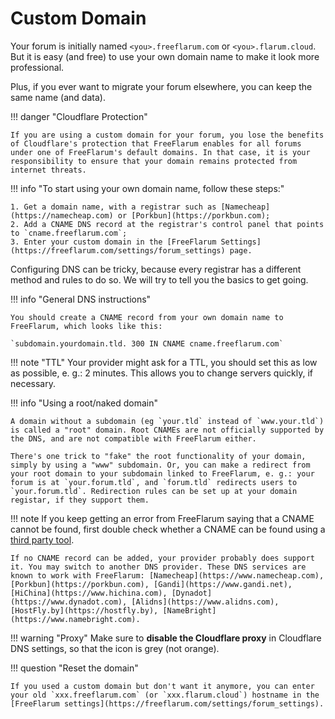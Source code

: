 # Custom Domain

Your forum is initially named `<you>.freeflarum.com` or `<you>.flarum.cloud`. But it is easy (and free) to use your own domain name to make it look more professional.

Plus, if you ever want to migrate your forum elsewhere, you can keep the same name (and data).

!!! danger "Cloudflare Protection"

    If you are using a custom domain for your forum, you lose the benefits of Cloudflare's protection that FreeFlarum enables for all forums under one of FreeFlarum's default domains. In that case, it is your responsibility to ensure that your domain remains protected from internet threats.

!!! info "To start using your own domain name, follow these steps:"

    1. Get a domain name, with a registrar such as [Namecheap](https://namecheap.com) or [Porkbun](https://porkbun.com);
    2. Add a CNAME DNS record at the registrar's control panel that points to `cname.freeflarum.com`;
    3. Enter your custom domain in the [FreeFlarum Settings](https://freeflarum.com/settings/forum_settings) page.

Configuring DNS can be tricky, because every registrar has a different method and rules to do so. We will try to tell you the basics to get going.

!!! info "General DNS instructions"

    You should create a CNAME record from your own domain name to FreeFlarum, which looks like this:

    `subdomain.yourdomain.tld. 300 IN CNAME cname.freeflarum.com`

!!! note "TTL"
    Your provider might ask for a TTL, you should set this as low as possible, e. g.: 2 minutes. This allows you to change servers quickly, if necessary.

!!! info "Using a root/naked domain"

    A domain without a subdomain (eg `your.tld` instead of `www.your.tld`) is called a "root" domain. Root CNAMEs are not officially supported by the DNS, and are not compatible with FreeFlarum either.

    There's one trick to "fake" the root functionality of your domain, simply by using a "www" subdomain. Or, you can make a redirect from your root domain to your subdomain linked to FreeFlarum, e. g.: your forum is at `your.forum.tld`, and `forum.tld` redirects users to `your.forum.tld`. Redirection rules can be set up at your domain registar, if they support them.

!!! note
    If you keep getting an error from FreeFlarum saying that a CNAME cannot be found, first double check whether a CNAME can be found  using a [third party tool](https://www.ultratools.com/tools/dnsLookup).

    If no CNAME record can be added, your provider probably does support it. You may switch to another DNS provider. These DNS services are known to work with FreeFlarum: [Namecheap](https://www.namecheap.com), [Porkbun](https://porkbun.com), [Gandi](https://www.gandi.net), [HiChina](https://www.hichina.com), [Dynadot](https://www.dynadot.com), [Alidns](https://www.alidns.com), [HostFly.by](https://hostfly.by), [NameBright](https://www.namebright.com).

!!! warning "Proxy"
    Make sure to **disable the Cloudflare proxy** in Cloudflare DNS settings, so that the icon is grey (not orange).

!!! question "Reset the domain"

    If you used a custom domain but don't want it anymore, you can enter your old `xxx.freeflarum.com` (or `xxx.flarum.cloud`) hostname in the [FreeFlarum settings](https://freeflarum.com/settings/forum_settings).
